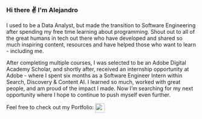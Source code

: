 ### Hi there :v: I'm Alejandro

I used to be a Data Analyst, but made the transition to Software Engineering after spending my free time learning about programming. Shout out to all of the great humans in tech out there who have developed and shared so much inspiring content, resources and have helped those who want to learn - including me.

After completing multiple courses, I was selected to be an Adobe Digital Academy Scholar, and shortly after, received an internship opportunity at Adobe - where I spent six months as a Software Engineer Intern within Search, Discovery & Content AI. I learned so much, worked with great people, and am proud of the impact I made. Now I’m searching for my next opportunity where I hope to continue to push myself even further.

Feel free to check out my Portfolio:
<a href="https://alexanderbrooks.vercel.app/" target="blank"><img align="center" src="https://user-images.githubusercontent.com/47277927/156075990-cf8a7a7f-1e6b-461a-8660-fd137a7d5db1.png" height="25" /></a>

<!--
**al-brooks/al-brooks** is a ✨ _special_ ✨ repository because its `README.md` (this file) appears on your GitHub profile.

Here are some ideas to get you started:

- 🔭 I’m currently working on ...
- 🌱 I’m currently learning ...
- 👯 I’m looking to collaborate on ...
- 🤔 I’m looking for help with ...
- 💬 Ask me about ...
- 📫 How to reach me: ...
- 😄 Pronouns: ...
- ⚡ Fun fact: ...
-->
